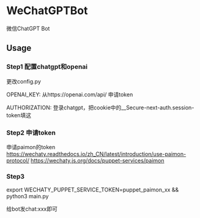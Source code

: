 # WeChatGPTBot

微信ChatGPT Bot

## Usage

### Step1 配置chatgpt和openai

更改config.py

OPENAI_KEY: 从https://openai.com/api/ 申请token

AUTHORIZATION: 登录chatgpt，把cookie中的__Secure-next-auth.session-token填这


### Step2 申请token

申请paimon的token
https://wechaty.readthedocs.io/zh_CN/latest/introduction/use-paimon-protocol/
https://wechaty.js.org/docs/puppet-services/paimon

### Step3

export WECHATY_PUPPET_SERVICE_TOKEN=puppet_paimon_xx && python3 main.py

给bot发chat:xxx即可